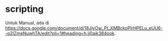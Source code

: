 # scripting

Untuk Manual, ada di https://docs.google.com/document/d/18JiyOw_Pt_XMBckoPIrHPELu_eUU6--p2IZmeNuwhTA/edit?pli=1#heading=h.jj0aik384ook.

